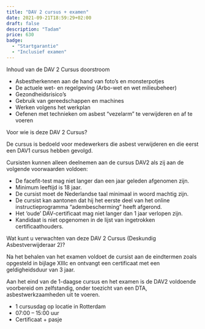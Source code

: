 ```yaml
---
title: "DAV 2 cursus + examen"
date: 2021-09-21T18:59:29+02:00
draft: false
description: "Tadam"
price: 630
badge:
  - "Startgarantie"
  - "Inclusief examen"
---
```

Inhoud van de DAV 2 Cursus doorstroom

- Asbestherkennen aan de hand van foto’s en monsterpotjes
- De actuele wet- en regelgeving (Arbo-wet en wet milieubeheer)
- Gezondheidsrisico’s
- Gebruik van gereedschappen en machines
- Werken volgens het werkplan
- Oefenen met technieken om asbest “vezelarm” te verwijderen en af te voeren

Voor wie is deze DAV 2 Cursus?

De cursus is bedoeld voor medewerkers die asbest verwijderen en die eerst een DAV1 cursus hebben gevolgd.

Cursisten kunnen alleen deelnemen aan de cursus DAV2 als zij aan de volgende voorwaarden voldoen:

- De facefit-test mag niet langer dan een jaar geleden afgenomen zijn.
- Minimum leeftijd is 18 jaar.
- De cursist moet de Nederlandse taal minimaal in woord machtig zijn.
- De cursist kan aantonen dat hij het eerste deel van het online instructieprogramma “adembescherming” heeft afgerond.
- Het ‘oude’ DAV-certificaat mag niet langer dan 1 jaar verlopen zijn.
- Kandidaat is niet opgenomen in de lijst van ingetrokken certificaathouders.

Wat kunt u verwachten van deze DAV 2 Cursus (Deskundig Asbestverwijderaar 2)?

Na het behalen van het examen voldoet de cursist aan de eindtermen zoals opgesteld in bijlage XIIIc en ontvangt een certificaat met een geldigheidsduur van 3 jaar.

Aan het eind van de 1-daagse cursus en het examen is de DAV2 voldoende voorbereid om zelfstandig, onder toezicht van een DTA, asbestwerkzaamheden uit te voeren.

- 1 cursusdag op locatie in Rotterdam
- 07:00 – 15:00 uur
- Certificaat + pasje
